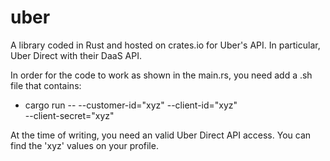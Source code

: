 # uber
A library coded in Rust and hosted on crates.io for Uber's API. In particular, Uber Direct with their DaaS API.

In order for the code to work as shown in the main.rs, you need add a .sh file that contains:

- cargo run -- --customer-id="xyz" --client-id="xyz" \
 --client-secret="xyz"

 At the time of writing, you need an valid Uber Direct API access. You can find the 'xyz' values on your profile.
